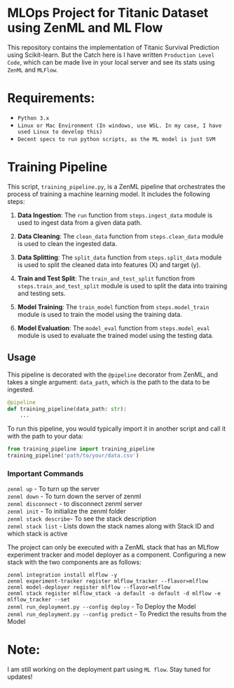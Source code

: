 # MLOps Project for Titanic Dataset using ZenML and ML Flow

This repository contains the implementation of Titanic Survival Prediction using Scikit-learn. But the Catch here is I have written `Production Level Code`, which can be made live in your local server and see its stats using `ZenML` and `MLFlow`.

# Requirements:

- `Python 3.x`
- `Linux or Mac Environment (In windows, use WSL. In my case, I have used Linux to develop this)`
- `Decent specs to run python scripts, as the ML model is just SVM`

# Training Pipeline

This script, `training_pipeline.py`, is a ZenML pipeline that orchestrates the process of training a machine learning model. It includes the following steps:

1. **Data Ingestion**: The `run` function from `steps.ingest_data` module is used to ingest data from a given data path.

2. **Data Cleaning**: The `clean_data` function from `steps.clean_data` module is used to clean the ingested data.

3. **Data Splitting**: The `split_data` function from `steps.split_data` module is used to split the cleaned data into features (X) and target (y).

4. **Train and Test Split**: The `train_and_test_split` function from `steps.train_and_test_split` module is used to split the data into training and testing sets.

5. **Model Training**: The `train_model` function from `steps.model_train` module is used to train the model using the training data.

6. **Model Evaluation**: The `model_eval` function from `steps.model_eval` module is used to evaluate the trained model using the testing data.

## Usage

This pipeline is decorated with the `@pipeline` decorator from ZenML, and takes a single argument: `data_path`, which is the path to the data to be ingested.

```python
@pipeline
def training_pipeline(data_path: str):
    ...
```

To run this pipeline, you would typically import it in another script and call it with the path to your data:
```python
from training_pipeline import training_pipeline
training_pipeline('path/to/your/data.csv')
```

### Important Commands
`zenml up` - To turn up the server<br>
`zenml down` - To turn down the server of zenml<br>
`zenml disconnect` - to disconnect zenml server<br>
`zenml init` - To initialize the zenml folder<br>
`zenml stack describe`- To see the stack description<br>
`zenml stack list` - Lists down the stack names along with Stack ID and which stack is active

The project can only be executed with a ZenML stack that has an MLflow experiment tracker and model deployer as a component. Configuring a new stack with the two components are as follows:

`zenml integration install mlflow -y`<br>
`zenml experiment-tracker register mlflow_tracker --flavor=mlflow`<br>
`zenml model-deployer register mlflow --flavor=mlflow`<br>
`zenml stack register mlflow_stack -a default -o default -d mlflow -e mlflow_tracker --set`<br>
`zenml run_deployment.py --config deploy` - To Deploy the Model<br>
`zenml run_deployment.py --config predict` - To Predict the results from the Model<br>

# Note:

I am still working on the deployment part using `ML flow`. Stay tuned for updates!